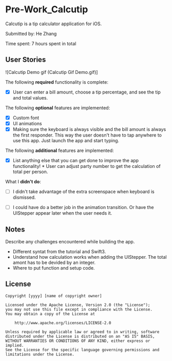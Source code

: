 # Pre-Work_Calcutip
Calcutip is a tip calculator application for iOS.

Submitted by: He Zhang

Time spent: 7 hours spent in total

## User Stories
![Calcutip Demo gif (Calcutip Gif Demo.gif)]

The following **required** functionality is complete:
* [x] User can enter a bill amount, choose a tip percentage, and see the tip and total values.

The following **optional** features are implemented:
* [x] Custom font
* [x] UI animations
* [x] Making sure the keyboard is always visible and the bill amount is always the first responder. This way the user doesn't have to tap anywhere to use this app. Just launch the app and start typing.

The following **additional** features are implemented:
- [x] List anything else that you can get done to improve the app functionality!
      * User can adjust party number to get the calculation of total per person.

What I **didn't do**:
- [ ] I didn't take advantage of the extra screenspace when keyboard is dismissed.
- [ ] I could have do a better job in the animation transition. Or have the UIStepper appear later when the user needs it.


## Notes

Describe any challenges encountered while building the app.
- Different syntat from the tutorial and Swift3.
- Understand how calculation works when adding the UIStepper. The total amont has to be devided by an integer.
- Where to put function and setup code.

## License

    Copyright [yyyy] [name of copyright owner]

    Licensed under the Apache License, Version 2.0 (the "License");
    you may not use this file except in compliance with the License.
    You may obtain a copy of the License at

        http://www.apache.org/licenses/LICENSE-2.0

    Unless required by applicable law or agreed to in writing, software
    distributed under the License is distributed on an "AS IS" BASIS,
    WITHOUT WARRANTIES OR CONDITIONS OF ANY KIND, either express or implied.
    See the License for the specific language governing permissions and
    limitations under the License.
